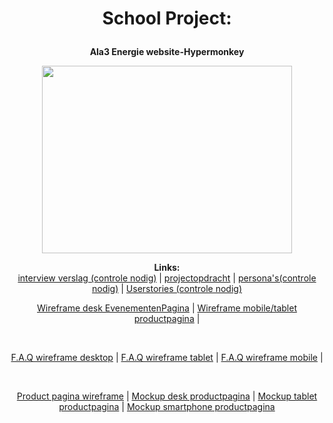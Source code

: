 <h1>
<p align="center">
   School Project:
   </p>
   </h1>
<b>
<p align="center">
  Ala3 Energie website-Hypermonkey
  </p>
  </b>
<p align="center">
    <img width="400" height="300" src="Mango.png">
    </p>
<p align="center">
  <b>Links:</b><br>
  <a href="https://mborijnland.sharepoint.com/:w:/s/PRJLO0E-SWD4-3Groep3/EYiKdvN8rCJDl7XQIx1alPkBN7nyCOLbUqAvgF9bSmCQMA?e=MnAsnn">interview verslag (controle nodig)</a> |
  <a href="https://mborijnland.sharepoint.com/:w:/r/sites/PRJLO0E-SWD4-3Groep3/_layouts/15/Doc.aspx?sourcedoc=%7B1C1E058F-FD41-46DA-9C16-630DE7C8D99E%7D&file=Projectopdracht%20(1).docx&action=edit&mobileredirect=true&wdPreviousSession=d6d3f69f-78c1-4693-9b8a-cf541abb8b7e&wdOrigin=TEAMS-ELECTRON.teams.undefined">projectopdracht</a> |
  <a href="https://mborijnland.sharepoint.com/:w:/s/PRJLO0E-SWD4-3Groep3/Eff59o5dQoBCkELafUWMrGkB1XLLW26sJglOvb0I8melrQ?e=Lmx0nU">persona's(controle nodig)</a> |
  <a href= "https://teams.microsoft.com/l/file/B592034F-8EF6-4A97-B9F1-E1CE7C9931B3?tenantId=dde1db61-6b33-4eef-81d9-cdc6c9392571&fileType=docx&objectUrl=https%3A%2F%2Fmborijnland.sharepoint.com%2Fsites%2FPRJLO0E-SWD4-3Groep3%2FGedeelde%20documenten%2F3%20Groep%203%2Fuserstories.docx&baseUrl=https%3A%2F%2Fmborijnland.sharepoint.com%2Fsites%2FPRJLO0E-SWD4-3Groep3&serviceName=teams&threadId=19:8360f21872ab43cb82aab9fefc5e9509@thread.tacv2&groupId=f4acac15-39b2-4g4bc-8321-105d2383439f"> Userstories (controle nodig)
  <br>
</p>
   


<p align="center">
   <a href="https://xd.adobe.com/view/43c7e1f2-a5af-4904-9213-6e785ba80f00-1694/">Wireframe desk EvenementenPagina</a> |
   <a href="https://xd.adobe.com/view/c0f8b7f0-e658-465f-a77c-55d1616509ee-95ab/">Wireframe mobile/tablet productpagina</a> |
</p>

<br>
<p align="center">
<a href ="https://wireframe.cc/eHDe50">F.A.Q wireframe desktop</a> |
<a href ="https://wireframe.cc/pqXoAf">F.A.Q wireframe tablet</a> |
<a href ="https://wireframe.cc/qpUivh">F.A.Q wireframe mobile</a> |
</p>
<br>

<p align="center">
   <a href ="https://xd.adobe.com/view/262601b2-4bbd-4635-bca4-12004c8c1eaa-7375/">Product pagina wireframe</a> | 
   <a href="https://xd.adobe.com/view/18a4297a-e9d1-4c7f-a94d-be27465e2345-4df7/">Mockup desk productpagina</a> |
   <a href="https://xd.adobe.com/view/75191042-0cb1-44a4-a55c-46236ee40ee9-204a/">Mockup tablet productpagina</a> |
   <a href="https://xd.adobe.com/view/1b2ed944-85d5-418f-bd1d-8fbe2825ea99-4e7d/">Mockup smartphone productpagina</a>
</p>

